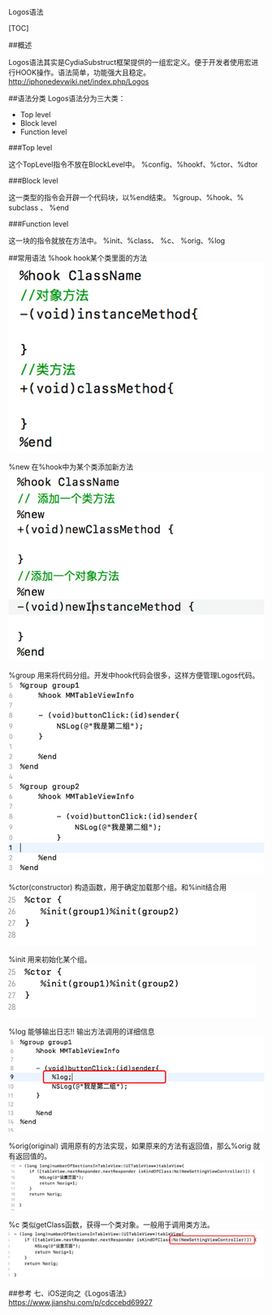Logos语法

[TOC]

##概述

Logos语法其实是CydiaSubstruct框架提供的一组宏定义。便于开发者使用宏进行HOOK操作。语法简单，功能强大且稳定。
http://iphonedevwiki.net/index.php/Logos

##语法分类
Logos语法分为三大类：
* Top level
* Block level
* Function level

###Top level

这个TopLevel指令不放在BlockLevel中。
%config、%hookf、%ctor、%dtor

###Block level

这一类型的指令会开辟一个代码块，以%end结束。
%group、%hook、% subclass 、 %end

###Function level

这一块的指令就放在方法中。
%init、%class、 %c、 %orig、%log

##常用语法
%hook
hook某个类里面的方法
![](media/15704392627208/2334426-0ec4569d48932c26.png)

%new
在%hook中为某个类添加新方法
![](media/15704392627208/2334426-74bd6080796cbbc0.png)


%group
用来将代码分组。开发中hook代码会很多，这样方便管理Logos代码。
![](media/15704392627208/2334426-d935f8899fc82ca7.png)


%ctor(constructor)
构造函数，用于确定加载那个组。和%init结合用
![](media/15704392627208/2334426-60736d5c129b24a1.png)

%init
用来初始化某个组。
![](media/15704392627208/2334426-60736d5c129b24a1.png)


%log
能够输出日志!! 输出方法调用的详细信息
![](media/15704392627208/2334426-22f9f2c8e7fde6bc.png)

%orig(original)
调用原有的方法实现，如果原来的方法有返回值，那么%orig 就有返回值的。
![](media/15704392627208/2334426-a04aaa909bac9a87.png)


%c
类似getClass函数，获得一个类对象。一般用于调用类方法。
![](media/15704392627208/2334426-1c7bbd06ad335aed.png)

##参考
七、iOS逆向之《Logos语法》
https://www.jianshu.com/p/cdccebd69927